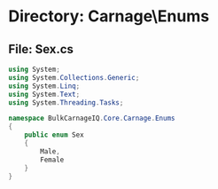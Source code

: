 # Directory: Carnage\Enums

## File: Sex.cs

```C#
using System;
using System.Collections.Generic;
using System.Linq;
using System.Text;
using System.Threading.Tasks;

namespace BulkCarnageIQ.Core.Carnage.Enums
{
    public enum Sex
    {
        Male,
        Female
    }
}

```

